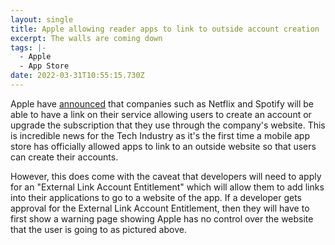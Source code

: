 ```yaml
---
layout: single
title: Apple allowing reader apps to link to outside account creation
excerpt: The walls are coming down
tags: |-
  - Apple
  - App Store
date: 2022-03-31T10:55:15.730Z
---
```

Apple have [announced](https://developer.apple.com/support/reader-apps/) that companies such as Netflix and Spotify will be able to have a link on their service allowing users to create an account or upgrade the subscription that they use through the company's website. This is incredible news for the Tech Industry as it's the first time a mobile app store has officially allowed apps to link to an outside website so that users can create their accounts.

However, this does come with the caveat that developers will need to apply for an "External Link Account Entitlement" which will allow them to add links into their applications to go to a website of the app. If a developer gets approval for the External Link Account Entitlement, then they will have to first show a warning page showing Apple has no control over the website that the user is going to as pictured above.
